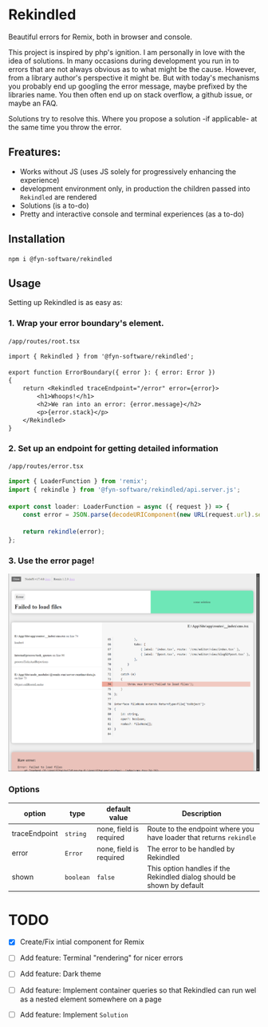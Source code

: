 # Rekindled
Beautiful errors for Remix, both in browser and console.

This project is inspired by php's ignition. 
I am personally in love with the idea of solutions. 
In many occasions during development you run in to errors that are not always obvious as to what might be the cause. 
However, from a library author's perspective it might be. But with today's mechanisms you probably end up googling the error message, maybe prefixed by the libraries name. 
You then often end up on stack overflow, a github issue, or maybe an FAQ.

Solutions try to resolve this. Where you propose a solution -if applicable- at the same time you throw the error. 

## Freatures:

- Works without JS (uses JS solely for progressively enhancing the experience)
- development environment only, in production the children passed into `Rekindled` are rendered
- Solutions (is a to-do)
- Pretty and interactive console and terminal experiences (as a to-do)

## Installation

`npm i @fyn-software/rekindled`



## Usage

Setting up Rekindled is as easy as: 

### 1. Wrap your error boundary's element.
`/app/routes/root.tsx`
```tsx
import { Rekindled } from '@fyn-software/rekindled';

export function ErrorBoundary({ error }: { error: Error })
{
    return <Rekindled traceEndpoint="/error" error={error}>
        <h1>Whoops!</h1>
        <h2>We ran into an error: {error.message}</h2>
        <p>{error.stack}</p>
    </Rekindled>
}
```

### 2. Set up an endpoint for getting detailed information

`/app/routes/error.tsx`

```ts
import { LoaderFunction } from 'remix';
import { rekindle } from '@fyn-software/rekindled/api.server.js';

export const loader: LoaderFunction = async ({ request }) => {
    const error = JSON.parse(decodeURIComponent(new URL(request.url).searchParams.get('error')!));

    return rekindle(error);
};
```

### 3. Use the error page!

![preview][1]

### Options
| option        | type      | default value           | Description                                                            |
|---------------|-----------|-------------------------|------------------------------------------------------------------------|
| traceEndpoint | `string`  | none, field is required | Route to the endpoint where you have loader that returns `rekindle`    |
| error         | `Error`   | none, field is required | The error to be handled by Rekindled                                   |
| shown         | `boolean` | `false`                 | This option handles if the Rekindled dialog should be shown by default |



# TODO

- [x] Create/Fix intial component for Remix
- [ ] Add feature: Terminal "rendering" for nicer errors
- [ ] Add feature: Dark theme
- [ ] Add feature: Implement container queries so that Rekindled can run wel as a nested element somewhere on a page
- [ ] Add feature: Implement `Solution`



[1]: preview.png